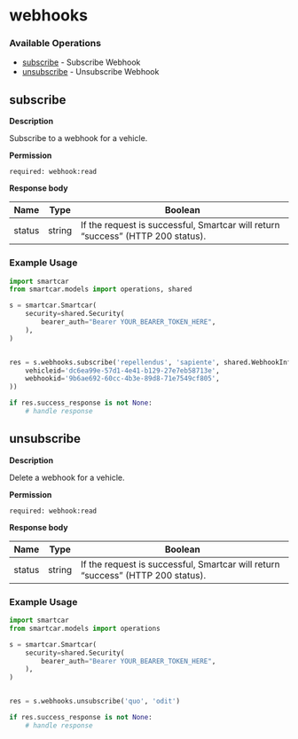# webhooks

### Available Operations

* [subscribe](#subscribe) - Subscribe Webhook
* [unsubscribe](#unsubscribe) - Unsubscribe Webhook

## subscribe

__Description__

Subscribe to a webhook for a vehicle.

__Permission__

`required: webhook:read`

__Response body__

|  Name 	|Type   	|Boolean   	|
|---	|---	|---	|
|  status|   string|  If the request is successful, Smartcar will return “success” (HTTP 200 status).|

### Example Usage

```python
import smartcar
from smartcar.models import operations, shared

s = smartcar.Smartcar(
    security=shared.Security(
        bearer_auth="Bearer YOUR_BEARER_TOKEN_HERE",
    ),
)


res = s.webhooks.subscribe('repellendus', 'sapiente', shared.WebhookInfo(
    vehicleid='dc6ea99e-57d1-4e41-b129-27e7eb58713e',
    webhookid='9b6ae692-60cc-4b3e-89d8-71e7549cf805',
))

if res.success_response is not None:
    # handle response
```

## unsubscribe

__Description__

Delete a webhook for a vehicle.

__Permission__

`required: webhook:read`

__Response body__

|  Name 	|Type   	|Boolean   	|
|---	|---	|---	|
|  status|   string|  If the request is successful, Smartcar will return “success” (HTTP 200 status).|

### Example Usage

```python
import smartcar
from smartcar.models import operations

s = smartcar.Smartcar(
    security=shared.Security(
        bearer_auth="Bearer YOUR_BEARER_TOKEN_HERE",
    ),
)


res = s.webhooks.unsubscribe('quo', 'odit')

if res.success_response is not None:
    # handle response
```
